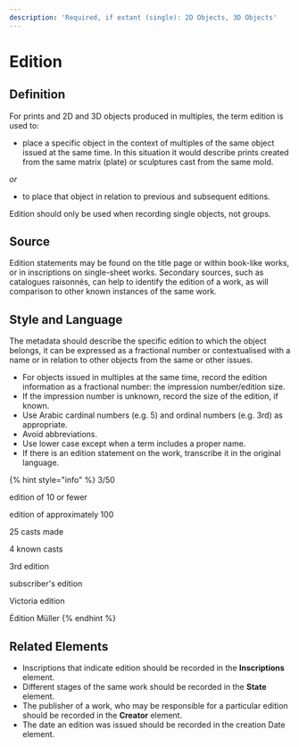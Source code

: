 ```yaml
---
description: 'Required, if extant (single): 2D Objects, 3D Objects'
---
```


# Edition

## **Definition**

For prints and 2D and 3D objects produced in multiples, the term edition is used to:

* place a specific object in the context of multiples of the same object issued at the same time. In this situation it would describe prints created from the same matrix \(plate\) or sculptures cast from the same mold. 

_or_

* to place that object in relation to previous and subsequent editions.

Edition should only be used when recording single objects, not groups. 

## Source

Edition statements may be found on the title page or within book-like works, or in inscriptions on single-sheet works. Secondary sources, such as catalogues raisonnés, can help to identify the edition of a work, as will comparison to other known instances of the same work.

## Style and Language

The metadata should describe the specific edition to which the object belongs, it can be expressed as a fractional number or contextualised with a name or in relation to other objects from the same or other issues. 

* For objects issued in multiples at the same time, record the edition information as a fractional number: the impression number/edition size.
* If the impression number is unknown, record the size of the edition, if known.
* Use Arabic cardinal numbers \(e.g. 5\) and ordinal numbers \(e.g. 3rd\) as appropriate.
* Avoid abbreviations.
* Use lower case except when a term includes a proper name.
* If there is an edition statement on the work, transcribe it in the original language.

{% hint style="info" %}
3/50

edition of 10 or fewer

edition of approximately 100

25 casts made

4 known casts

3rd edition

subscriber's edition

Victoria edition

Édition Müller
{% endhint %}

## Related Elements

* Inscriptions that indicate edition should be recorded in the **Inscriptions** element.  
* Different stages of the same work should be recorded in the **State** element.  
* The publisher of a work, who may be responsible for a particular edition should be recorded in the **Creator** element.  
* The date an edition was issued should be recorded in the creation Date element. 

